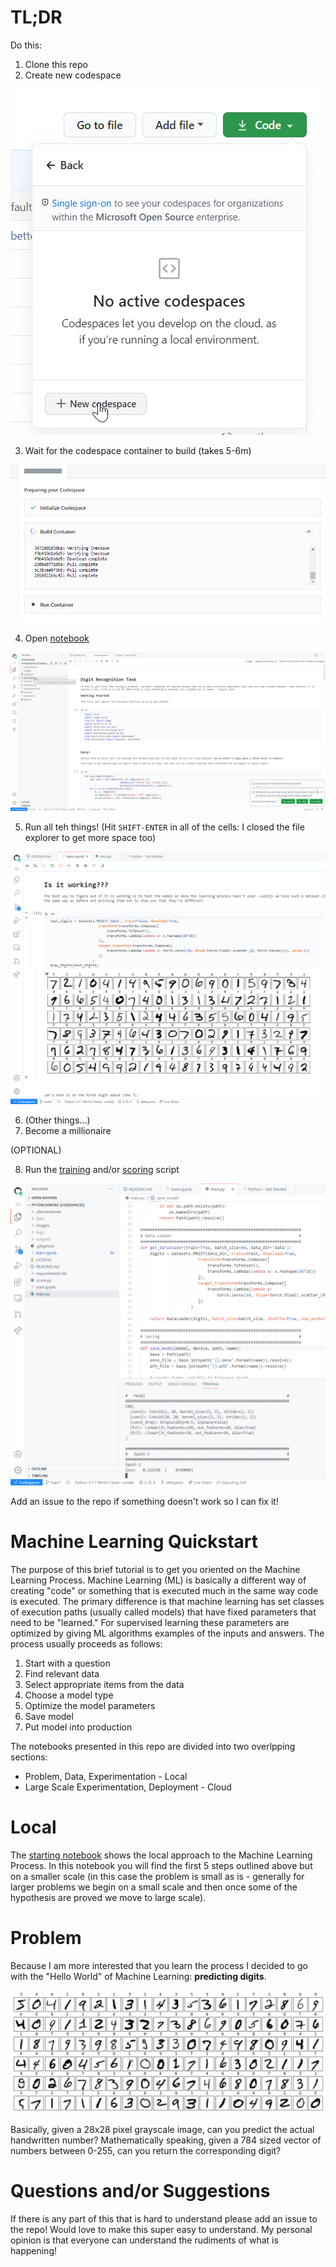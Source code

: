 # TL;DR

Do this:
1. Clone this repo
2. Create new codespace

![New codespace](images/new_codespace.png)

3. Wait for the codespace container to build (takes 5-6m)

![codespace build](images/codespace_build.png)

4. Open [notebook](learn.ipynb)

![open notebook](images/learn_ipynb.png)

5. Run all teh things! (Hit `SHIFT-ENTER` in all of the cells: I closed the file explorer to get more space too)

![run notebook](images/nb_run.png)

6. (Other things...)
7. Become a millionaire

(OPTIONAL)

8. Run the [training](train.py) and/or [scoring](score.py) script

![run script](images/script_run.png)


Add an issue to the repo if something doesn't work so I can 
fix it!

# Machine Learning Quickstart
The purpose of this brief tutorial is to get you oriented
on the Machine Learning Process. Machine Learning (ML) is
basically a different way of creating "code" or something
that is executed much in the same way code is executed. The
primary difference is that machine learning has set classes
of execution paths (usually called models) that have fixed
parameters that need to be "learned." For supervised learning
these parameters are optimized by giving ML algorithms examples
of the inputs and answers. The process usually proceeds as follows:

1. Start with a question
2. Find relevant data
3. Select appropriate items from the data
4. Choose a model type
5. Optimize the model parameters
6. Save model
7. Put model into production

The notebooks presented in this repo are divided into two
overlpping sections:

- Problem, Data, Experimentation - Local
- Large Scale Experimentation, Deployment - Cloud

# Local
The [starting notebook](learn.ipynb) shows the local approach
to the Machine Learning Process. In this notebook you will
find the first 5 steps outlined above but on a smaller scale
(in this case the problem is small as is - generally for larger
problems we begin on a small scale and then once some of the
hypothesis are proved we move to large scale).


# Problem
Because I am more interested that you learn the process I decided
to go with the "Hello World" of Machine Learning: **predicting 
digits**.

![Digit Examples](images/digits.png)

Basically, given a 28x28 pixel grayscale image, can you predict
the actual handwritten number? Mathematically speaking, given 
a 784 sized vector of numbers between 0-255, can you return the 
corresponding digit?

# Questions and/or Suggestions
If there is any part of this that is hard to understand please
add an issue to the repo! Would love to make this super easy to
understand. My personal opinion is that everyone can understand
the rudiments of what is happening!

